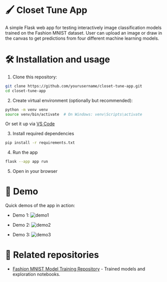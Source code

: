 # 🖌️ Closet Tune App
A simple Flask web app for testing interactively image classification models trained on the Fashion MNIST dataset. User can upload an image or draw in the canvas to get predictions from four different machine learning models.

# 🛠️ Installation and usage
1. Clone this repository:
```bash
git clone https://github.com/yourusername/closet-tune-app.git
cd closet-tune-app
```
2. Create virtual environment (optionally but recommended):
```bash
python -m venv venv
source venv/bin/activate  # On Windows: venv\Scripts\activate
```
Or set it up via [VS Code](https://code.visualstudio.com/docs/python/environments)



3. Install required dependencies
```bash
pip install -r requirements.txt
```

4. Run the app
```bash
flask --app app run
```

5. Open in your browser

# 🎥 Demo
Quick demos of the app in action:

- Demo 1:
![demo1](https://media3.giphy.com/media/v1.Y2lkPTc5MGI3NjExcWZ1cGdoeXp4dWV5MjdyanA0cTQwcGM0NXBrZ2lsM2gyNW1wcHgyaSZlcD12MV9pbnRlcm5hbF9naWZfYnlfaWQmY3Q9Zw/yIyt0EbaoTxb25HAMU/giphy.gif)


- Demo 2:
![demo2](https://media1.giphy.com/media/v1.Y2lkPTc5MGI3NjExY2c1Nzg2OGV1azhkNHVlcm15MHMzbTE4MW0xbTlrdjIyNDNzcnBmcCZlcD12MV9pbnRlcm5hbF9naWZfYnlfaWQmY3Q9Zw/rlfFZq5JCXWIQ6leOl/giphy.gif)

- Demo 3:
![demo3](https://media1.giphy.com/media/v1.Y2lkPTc5MGI3NjExdGQwYzZvdmJja3BvcHhtaTRjdDhvZHlxNjhjbWlwMDAxMnlkamI4eiZlcD12MV9pbnRlcm5hbF9naWZfYnlfaWQmY3Q9Zw/W3TLxnBtEhNPytX0sh/giphy.gif)

# 🔗 Related repositories
- [Fashion MNIST Model Training Repository](https://github.com/daavila1/closet-tune) - Trained models and exploration notebooks. 